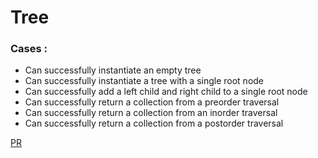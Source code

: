 # Tree

### Cases : 

* Can successfully instantiate an empty tree
* Can successfully instantiate a tree with a single root node
* Can successfully add a left child and right child to a single root node
* Can successfully return a collection from a preorder traversal
* Can successfully return a collection from an inorder traversal
* Can successfully return a collection from a postorder traversal

[PR](https://github.com/Hamza-Rashed/Python-data-structures-and-algorithms/pull/17)
